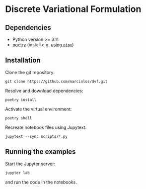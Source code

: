 # Discrete Variational Formulation

## Dependencies

- Python version >= 3.11
- [poetry](https://python-poetry.org/) (install e.g.
  [using `pipx`](https://python-poetry.org/docs/#installing-with-pipx))

## Installation

Clone the git repository:
```
git clone https://github.com/marcinlos/dvf.git
```
Resolve and download dependencies:
```
poetry install
```
Activate the virtual environment:
```
poetry shell
```
Recreate notebook files using Jupytext:
```
jupytext --sync scripts/*.py
```

## Running the examples

Start the Jupyter server:
```
jupyter lab
```
and run the code in the notebooks.
